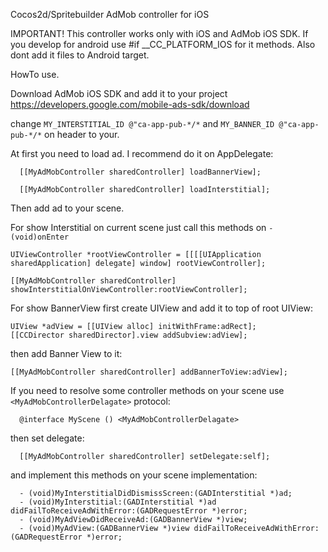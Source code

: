 Cocos2d/Spritebuilder AdMob controller for iOS

IMPORTANT! This controller works only with iOS and AdMob iOS SDK. If you develop for android use #if __CC_PLATFORM_IOS for it methods. Also dont add it files to Android target.

HowTo use.

Download AdMob iOS SDK and add it to your project https://developers.google.com/mobile-ads-sdk/download

change `MY_INTERSTITIAL_ID @"ca-app-pub-*/*` and `MY_BANNER_ID @"ca-app-pub-*/*` on header to your.

At first you need to load ad. I recommend do it on AppDelegate:
```
  [[MyAdMobController sharedController] loadBannerView];
  
  [[MyAdMobController sharedController] loadInterstitial];
```
Then add ad to your scene.

For show Interstitial on current scene just call this methods on `- (void)onEnter`
```
UIViewController *rootViewController = [[[[UIApplication sharedApplication] delegate] window] rootViewController];

[[MyAdMobController sharedController] showInterstitialOnViewController:rootViewController];
```
For show BannerView first create UIView and add it to top of root UIView:
```
UIView *adView = [[UIView alloc] initWithFrame:adRect]; 
[[CCDirector sharedDirector].view addSubview:adView];
```
then add Banner View to it:
```
[[MyAdMobController sharedController] addBannerToView:adView];
```
If you need to resolve some controller methods on your scene use `<MyAdMobControllerDelagate>` protocol:
```
  @interface MyScene () <MyAdMobControllerDelagate>
```
then set delegate:
```
  [[MyAdMobController sharedController] setDelegate:self];
```  
and implement this methods on your scene implementation:
```
  - (void)MyInterstitialDidDismissScreen:(GADInterstitial *)ad;
  - (void)MyInterstitial:(GADInterstitial *)ad didFailToReceiveAdWithError:(GADRequestError *)error;
  - (void)MyAdViewDidReceiveAd:(GADBannerView *)view;
  - (void)MyAdView:(GADBannerView *)view didFailToReceiveAdWithError:(GADRequestError *)error;
```
  
